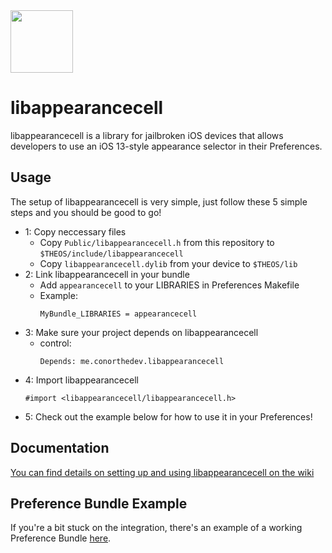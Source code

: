 <img src="https://cdn.discordapp.com/attachments/691570992472129566/721851288333189141/Icon.png" width="100"/> 

# libappearancecell
libappearancecell is a library for jailbroken iOS devices that allows developers to use an iOS 13-style appearance selector in their Preferences. 

## Usage
The setup of libappearancecell is very simple, just follow these 5 simple steps and you should be good to go!
- 1: Copy neccessary files
    - Copy ``Public/libappearancecell.h`` from this repository to ``$THEOS/include/libappearancecell`` 
    - Copy ``libappearancecell.dylib`` from your device to ``$THEOS/lib``
- 2: Link libappearancecell in your bundle
    - Add ``appearancecell`` to your LIBRARIES in Preferences Makefile
    - Example:
        ```
        MyBundle_LIBRARIES = appearancecell
        ```
- 3: Make sure your project depends on libappearancecell
    - control:
      ```
      Depends: me.conorthedev.libappearancecell
      ```
- 4: Import libappearancecell
    ```objc
    #import <libappearancecell/libappearancecell.h>
    ```
- 5: Check out the example below for how to use it in your Preferences!

## Documentation
[You can find details on setting up and using libappearancecell on the wiki](https://github.com/cbyrne/libappearancecell/wiki)

## Preference Bundle Example
If you're a bit stuck on the integration, there's an example of a working Preference Bundle [here](https://github.com/cbyrne/libappearancecell/tree/master/Example).
